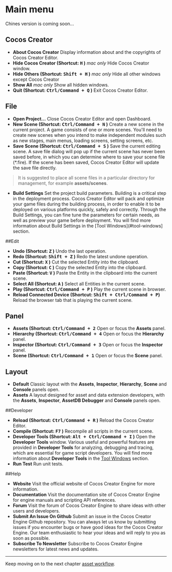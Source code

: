 # Main menu

Chines version is coming soon...

## Cocos Creator

* **About Cocos Creator**
Display information about and the copyrights of Cocos Creator Editor.
* **Hide Cocos Creator (Shortcut: <kbd>H</kbd> )**
*mac only* Hide Cocos Creator window.
* **Hide Others (Shortcut: <kbd>Shift + H</kbd> )**
*mac only* Hide all other windows except Cocos Creator
* **Show All**
*mac only* Show all hidden windows.
* **Quit (Shortcut: <kbd>Ctrl/Command + Q</kbd> )**
Exit Cocos Creator Editor.

## File

* **Open Project...**
Close Cocos Creator Editor and open Dashboard.
* **New Scene (Shortcut: <kbd>Ctrl/Command + N</kbd> )**
Create a new scene in the current project.
A game consists of one or more scenes. You'll need to create new scenes when you intend to make independent modules such as new stages, main menus, loading screens, setting screens, etc.
* **Save Scene (Shortcut: <kbd>Ctrl/Command + S</kbd> )**
Save the current editing scene.
A save file dialog will pop up if the current scene has never been saved before, in which you can determine where to save your scene file (*.fire). If the scene has been saved, Cocos Creator Editor will update the save file directly.
> It is suggested to place all scene files in a particular directory for management, for example **assets/scenes**.
* **Build Settings**
Set the project build parameters.
Building is a critical step in the deployment process. Cocos Creator Editor will pack and optimize your game files during the building process, in order to enable it to be deployed on various platforms quickly, safely and correctly. Through the Build Settings, you can fine tune the parameters for certain needs, as well as preview your game before deployment.
You will find more information about Build Settings in the [Tool Windows](#tool-windows] section.

##Edit
* **Undo (Shortcut: <kbd>Z</kbd> )**
Undo the last operation.
* **Redo (Shortcut: <kbd>Shift + Z</kbd> )**
Redo the latest undone operation.
* **Cut (Shortcut: <kbd>X</kbd> )**
Cut the selected Entity into the clipboard.
* **Copy (Shortcut: <kbd>C</kbd> )**
Copy the selected Entity into the clipboard.
* **Paste (Shortcut: <kbd>V</kbd> )**
Paste the Entity in the clipboard into the current scene.
* **Select All (Shortcut: <kbd>A</kbd> )**
Select all Entities in the current scene.
* **Play (Shortcut: <kbd>Ctrl/Command + P</kbd> )**
Play the current scene in browser.
* **Reload Connected Device (Shortcut: <kbd>Shift + Ctrl/Command + P</kbd>)**
Reload the browser tab that is playing the current scene.

## Panel

* **Assets (Shortcut: <kbd>Ctrl/Command + 2</kbd>**
Open or focus the **Assets** panel.
* **Hierarchy (Shortcut: <kbd>Ctrl/Command + 4</kbd>**
Open or focus the **Hierarchy** panel.
* **Inspector (Shortcut: <kbd>Ctrl/Command + 3</kbd>**
Open or focus the **Inspector** panel.
* **Scene (Shortcut: <kbd>Ctrl/Command + 1</kbd>**
Open or focus the **Scene** panel.

## Layout
* **Default**
Classic layout with the **Assets**, **Inspector**, **Hierarchy**, **Scene** and **Console** panels open.
* **Assets**
A layout designed for asset and data extension developers, with the **Assets**, **Inspector**, **AssetDB Debugger** and **Console** panels open.


##Developer

* **Reload (Shortcut: <kbd>Ctrl/Command + R</kbd> )**
Reload the Cocos Creator Editor.
* **Compile (Shortcut: <kbd>F7</kbd> )**
Recompile all scripts in the current scene.
* **Developer Tools (Shortcut: <kbd>Alt + Ctrl/Command + I</kbd> )**
Open the **Developer Tools** window.
Various useful and powerful features are provided in **Developer Tools** for analyzing, debugging and tracing, which are essential for game script developers. You will find more information about **Developer Tools** in the [Tool Windows](#tool-windows) section.
* **Run Test**
Run unit tests.


##Help
* **Website**
Visit the official website of Cocos Creator Engine for more information.
* **Documentation**
Visit the documentation site of Cocos Creator Engine for engine manuals and scripting API references.
* **Forum**
Visit the forum of Cocos Creator Engine to share ideas with other users and developers.
* **Submit An Issue On Github**
Submit an issue in the Cocos Creator Engine Github repository. You can always let us know by submitting issues if you encounter bugs or have good ideas for the Cocos Creator Engine. Our team enthusiastic to hear your ideas and will reply to you as soon as possible.
* **Subscribe To Newsletter**
Subscribe to Cocos Creator Engine newsletters for latest news and updates.


---

Keep moving on to the next chapter [asset workflow](../asset-workflow/index.md).
